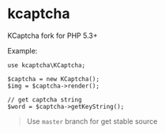 kcaptcha
========

KCaptcha fork for PHP 5.3+

Example:

    use kcaptcha\KCaptcha;

    $captcha = new KCaptcha();
    $img = $captcha->render();

    // get captcha string
    $word = $captcha->getKeyString();


> Use `master` branch for get stable source

